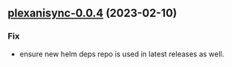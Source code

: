

## [plexanisync-0.0.4](https://github.com/truecharts/charts/compare/plexanisync-0.0.3...plexanisync-0.0.4) (2023-02-10)

### Fix

- ensure new helm deps repo is used in latest releases as well.
  
  